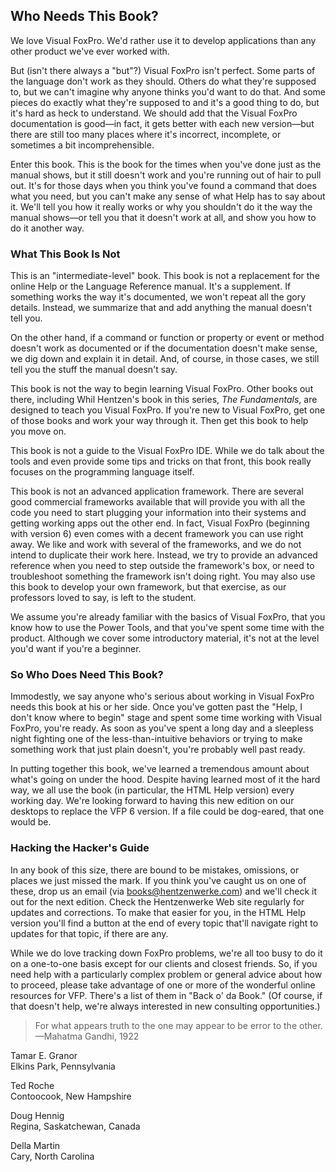 ## Who Needs This Book?

We love Visual FoxPro. We'd rather use it to develop
applications than any other product we've ever worked with.

But (isn't there always a "but"?) Visual FoxPro
isn't perfect. Some parts of the language don't work as they should. Others do
what they're supposed to, but we can't imagine why anyone thinks you'd want to
do that. And some pieces do exactly what they're supposed to and it's a good
thing to do, but it's hard as heck to understand. We should add that the Visual
FoxPro documentation is good&mdash;in fact, it gets better with each new version&mdash;but
there are still too many places where it's incorrect, incomplete, or sometimes
a bit incomprehensible.

Enter this book. This is the book for the times when you've
done just as the manual shows, but it still doesn't work and you're running out
of hair to pull out. It's for those days when you think you've found a command
that does what you need, but you can't make any sense of what Help has to say
about it. We'll tell you how it really works or why you shouldn't do it the way
the manual shows&mdash;or tell you that it doesn't work at all, and show you how to
do it another way.

### What This Book Is Not

This is an "intermediate-level" book. This book is
not a replacement for the online Help or the Language Reference manual. It's a
supplement. If something works the way it's documented, we won't repeat all the
gory details. Instead, we summarize that and add anything the manual doesn't
tell you.

On the other hand, if a command or function or property or
event or method doesn't work as documented or if the documentation doesn't make
sense, we dig down and explain it in detail. And, of course, in those cases, we
still tell you the stuff the manual doesn't say.

This book is not the way to begin learning Visual FoxPro.
Other books out there, including Whil Hentzen's book in this series, *The
Fundamentals*, are designed to teach you Visual FoxPro. If you're new to
Visual FoxPro, get one of those books and work your way through it. Then get
this book to help you move on.

This book is not a guide to the Visual FoxPro IDE. While we
do talk about the tools and even provide some tips and tricks on that front,
this book really focuses on the programming language itself. 

This book is not an advanced application framework. There
are several good commercial frameworks available that will provide you with all
the code you need to start plugging your information into their systems and
getting working apps out the other end. In fact, Visual FoxPro (beginning with
version 6) even comes with a decent framework you can use right away. We like
and work with several of the frameworks, and we do not intend to duplicate
their work here. Instead, we try to provide an advanced reference when you need
to step outside the framework's box, or need to troubleshoot something the
framework isn't doing right. You may also use this book to develop your own
framework, but that exercise, as our professors loved to say, is left to the
student.

We assume you're already familiar with the basics of Visual
FoxPro, that you know how to use the Power Tools, and that you've spent some
time with the product. Although we cover some introductory material, it's not
at the level you'd want if you're a beginner.

### So Who Does Need This Book?

Immodestly, we say anyone who's serious about working in
Visual FoxPro needs this book at his or her side. Once you've gotten past the
"Help, I don't know where to begin" stage and spent some time working
with Visual FoxPro, you're ready. As soon as you've spent a long day and a sleepless
night fighting one of the less-than-intuitive behaviors or trying to make
something work that just plain doesn't, you're probably well past ready.

In putting together this book, we've learned a tremendous
amount about what's going on under the hood. Despite having learned most of it
the hard way, we all use the book (in particular, the HTML Help version) every
working day. We're looking forward to having this new edition on our desktops
to replace the VFP 6 version. If a file could be dog-eared, that one would be.

### Hacking the Hacker's Guide

In any book of this size, there are bound to be mistakes,
omissions, or places we just missed the mark. If you think you've caught us on
one of these, drop us an email (via <a href="mailto:books@hentzenwerke.com">books@hentzenwerke.com</a>)
and we'll check it out for the next edition. Check the Hentzenwerke Web site
regularly for updates and corrections. To make that easier for you, in the HTML
Help version you'll find a button at the end of every topic that'll navigate
right to updates for that topic, if there are any.

While we do love tracking down FoxPro problems, we're all
too busy to do it on a one-to-one basis except for our clients and closest
friends. So, if you need help with a particularly complex problem or general
advice about how to proceed, please take advantage of one or more of the
wonderful online resources for VFP. There's a list of them in "Back o' da
Book." (Of course, if that doesn't help, we're always interested in new
consulting opportunities.)

>For what appears truth to the one may appear to be error to the other.  
>&mdash;Mahatma Gandhi, 1922

Tamar E. Granor  
Elkins Park, Pennsylvania

Ted Roche  
Contoocook, New Hampshire

Doug Hennig  
Regina, Saskatchewan, Canada

Della Martin  
Cary, North Carolina